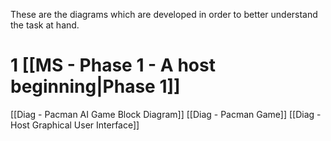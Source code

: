 These are the diagrams which are developed in order to better understand the task at hand. 

# 1 [[MS - Phase 1 - A host beginning|Phase 1]]
[[Diag - Pacman AI Game Block Diagram]]
[[Diag - Pacman Game]]
[[Diag - Host Graphical User Interface]]